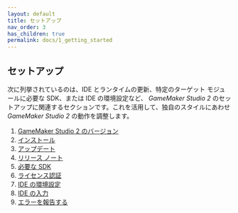 ```yaml
---
layout: default
title: セットアップ
nav_order: 3
has_children: true
permalink: docs/1_getting_started
---
```


## セットアップ

次に列挙されているのは、IDE とランタイムの更新、特定のターゲット モジュールに必要な SDK、または IDE の環境設定など、 *GameMaker Studio 2* のセットアップに関連するセクションです。これを活用して、独自のスタイルにあわせ *GameMaker Studio 2* の動作を調整します。

<ol>
<li><a href="{{ site.baseurl }}/docs/1_overview/1_getting_started/1_licences.md"><span class="list_link">GameMaker Studio 2 のバージョン</span></a><br></li>

<li><a href="{{ site.baseurl }}/docs/1_overview/1_getting_started/2_installation.md"><span class="list_link">インストール</span></a><br></li>

<li><a href="{{ site.baseurl }}/docs/1_overview/1_getting_started/3_updating.md"><span class="list_link">アップデート</span></a><br></li>

<li><a href="{{ site.baseurl }}/docs/1_overview/1_getting_started/4_release_notes.md"><span class="list_link">リリース ノート</span></a><br></li>

<li><a href="{{ site.baseurl }}/docs/1_overview/1_getting_started/5_required_sdks.md"><span class="list_link">必要な SDK</span></a><br></li>

<li><a href="{{ site.baseurl }}/docs/1_overview/1_getting_started/6_licensing.md"><span class="list_link">ライセンス認証</span></a><br></li>

<li><a href="{{ site.baseurl }}/docs/1_overview/1_getting_started/7_preferences.md"><span class="list_link">IDE の環境設定</span></a><br></li>

<li><a href="{{ site.baseurl }}/docs/1_overview/1_getting_started/8_input.md"><span class="list_link">IDE の入力</span></a><br></li>

<li><a href="{{ site.baseurl }}/docs/1_overview/1_getting_started/9_error_reporting.md"><span class="list_link">エラーを報告する</span></a><br></li>
</ol>
